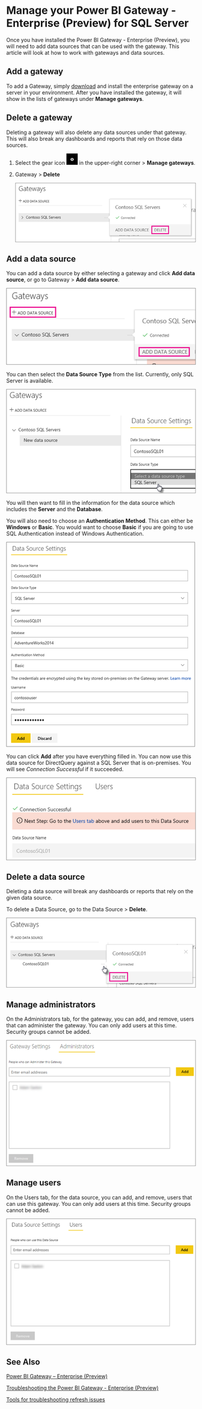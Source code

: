 <properties
pageTitle="Manage your enterprise gateway (Preview) - SQL"
description="How to manage the enterprise gateway and data sources that belong to that gateway."
services="powerbi"
documentationCenter=""
authors="guyinacube"
manager="mblythe"
editor=""/>

<tags
ms.service="powerbi"
ms.devlang="NA"
ms.topic="article"
ms.tgt_pltfrm="na"
ms.workload="powerbi"
ms.date="12/01/2015"
ms.author="asaxton"/>
# Manage your Power BI Gateway - Enterprise (Preview) for SQL Server

Once you have installed the Power BI Gateway - Enterprise (Preview), you will need to add data sources that can be used with the gateway. This article will look at how to work with gateways and data sources.

## Add a gateway

To add a Gateway, simply [download](https://go.microsoft.com/fwlink/?LinkId=698863) and install the enterprise gateway on a server in your environment. After you have installed the gateway, it will show in the lists of gateways under **Manage gateways**.

## Delete a gateway

Deleting a gateway will also delete any data sources under that gateway.  This will also break any dashboards and reports that rely on those data sources.

1.	Select the gear icon ![](media/powerbi-gateway-enterprise-manage-sql/pbi_gearicon.png) in the upper-right corner > **Manage gateways**.

2.	Gateway > **Delete**

    ![](media/powerbi-gateway-enterprise-manage-sql/datasourcesettings7.png)

## Add a data source

You can add a data source by either selecting a gateway and click **Add data source**, or go to Gateway > **Add data source**.

![](media/powerbi-gateway-enterprise-manage-sql/datasourcesettings1.png)

You can then select the **Data Source Type** from the list. Currently, only SQL Server is available.

![](media/powerbi-gateway-enterprise-manage-sql/datasourcesettings2.png)

You will then want to fill in the information for the data source which includes the **Server** and the **Database**.  

You will also need to choose an **Authentication Method**.  This can either be **Windows** or **Basic**.  You would want to choose **Basic** if you are going to use SQL Authentication instead of Windows Authentication.

![](media/powerbi-gateway-enterprise-manage-sql/datasourcesettings3.png)

You can click **Add** after you have everything filled in.  You can now use this data source for DirectQuery against a SQL Server that is on-premises. You will see *Connection Successful* if it succeeded.

![](media/powerbi-gateway-enterprise-manage-sql/datasourcesettings4.png)

## Delete a data source

Deleting a data source will break any dashboards or reports that rely on the given data source.  

To delete a Data Source, go to the Data Source > **Delete**.

![](media/powerbi-gateway-enterprise-manage-sql/datasourcesettings6.png)

## Manage administrators

On the Administrators tab, for the gateway, you can add, and remove, users that can administer the gateway. You can only add users at this time. Security groups cannot be added.

![](media/powerbi-gateway-enterprise-manage-sql/datasourcesettings8.png)

## Manage users

On the Users tab, for the data source, you can add, and remove, users that can use this gateway. You can only add users at this time. Security groups cannot be added.

![](media/powerbi-gateway-enterprise-manage-sql/datasourcesettings5.png)

## See Also

[Power BI Gateway – Enterprise (Preview)](powerbi-gateway-enterprise.md)

[Troubleshooting the Power BI Gateway - Enterprise (Preview)](powerbi-gateway-enterprise-tshoot.md)

[Tools for troubleshooting refresh issues](powerbi-refresh-tools-for-troubleshooting-issues.md)